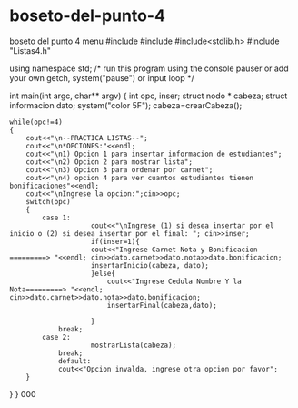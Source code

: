 # boseto-del-punto-4
boseto del punto 4 menu
#include<string>
#include <iostream>
#include<stdlib.h>
#include "Listas4.h"

using namespace std;
/* run this program using the console pauser or add your own getch, system("pause") or input loop */

int main(int argc, char** argv) {
	int opc, inser;
	struct nodo * cabeza;
	struct informacion dato;
	system("color 5F");
	cabeza=crearCabeza();
	
	while(opc!=4)
	{
		cout<<"\n--PRACTICA LISTAS--";
		cout<<"\n*OPCIONES:"<<endl;
		cout<<"\n1) Opcion 1 para insertar informacion de estudiantes";
		cout<<"\n2) Opcion 2 para mostrar lista";
		cout<<"\n3) Opcion 3 para ordenar por carnet";
		cout<<"\n4) opcion 4 para ver cuantos estudiantes tienen bonificaciones"<<endl;
		cout<<"\nIngrese la opcion:";cin>>opc;
		switch(opc)
		{
			case 1: 
						cout<<"\nIngrese (1) si desea insertar por el inicio o (2) si desea insertar por el final: "; cin>>inser;
						if(inser=1){
						cout<<"Ingrese Carnet Nota y Bonificacion =========> "<<endl; cin>>dato.carnet>>dato.nota>>dato.bonificacion;
						insertarInicio(cabeza, dato); 
						}else{
							cout<<"Ingrese Cedula Nombre Y la Nota=========> "<<endl; cin>>dato.carnet>>dato.nota>>dato.bonificacion;
							insertarFinal(cabeza,dato);
							
						}
				break;
			case 2: 
						mostrarLista(cabeza);
				break;
				default:
				cout<<"Opcion invalda, ingrese otra opcion por favor";
		}
	
	
}
}
000

